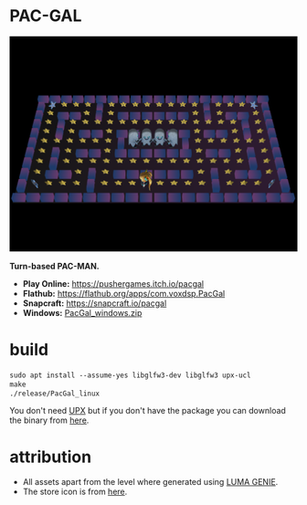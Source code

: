 # PAC-GAL

[![Screenshot of the Pac-Gal game, a FOSS Pac-Man remake](https://raw.githubusercontent.com/mrbid/PAC-GAL/main/screenshot.png)](https://youtu.be/mHp8GOz5gJ8)

**Turn-based PAC-MAN.**

- **Play Online:** https://pushergames.itch.io/pacgal
- **Flathub:** https://flathub.org/apps/com.voxdsp.PacGal
- **Snapcraft:** https://snapcraft.io/pacgal
- **Windows:** [PacGal_windows.zip](https://github.com/mrbid/PAC-GAL/releases/download/1.0/PacGal_windows.zip)

# build
```
sudo apt install --assume-yes libglfw3-dev libglfw3 upx-ucl
make
./release/PacGal_linux
```
You don't need [UPX](https://upx.github.io/) but if you don't have the package you can download the binary from [here](https://github.com/upx/upx/releases).

# attribution
- All assets apart from the level where generated using [LUMA GENIE](https://lumalabs.ai/genie).
- The store icon is from [here](https://hero.fandom.com/wiki/Ms._Pac-Man?file=Pac-GirlPNR.png).
